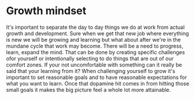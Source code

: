 # Growth mindset

It's important to separate the day to day things we do at work from actual growth and development. Sure when we get that new job
where everything is new we will be growing and learning but what about after we're in the mundane cycle that work may become. There will be a need to 
progress, learn, expand the mind. That can be done by creating specific challenges ofor yourself or intentionally selecting to do things that are out 
of our comfort zones. If your not uncomfortable with something can it really be said that your learning from it? 
When challenging yourself to grow it's important to set reasonable goals and to have reasonable expectations for what you want to learn. 
Once that dopamine hit comes in from hitting those small goals it makes the big picture feel a whole lot more attainable. 
